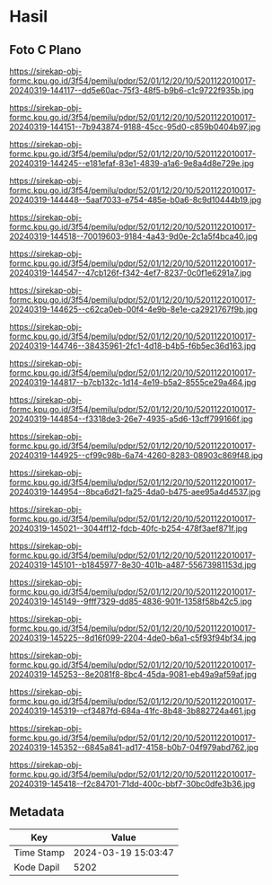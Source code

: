 # Hasil

## Foto C Plano

https://sirekap-obj-formc.kpu.go.id/3f54/pemilu/pdpr/52/01/12/20/10/5201122010017-20240319-144117--dd5e60ac-75f3-48f5-b9b6-c1c9722f935b.jpg

https://sirekap-obj-formc.kpu.go.id/3f54/pemilu/pdpr/52/01/12/20/10/5201122010017-20240319-144151--7b943874-9188-45cc-95d0-c859b0404b97.jpg

https://sirekap-obj-formc.kpu.go.id/3f54/pemilu/pdpr/52/01/12/20/10/5201122010017-20240319-144245--e181efaf-83e1-4839-a1a6-9e8a4d8e729e.jpg

https://sirekap-obj-formc.kpu.go.id/3f54/pemilu/pdpr/52/01/12/20/10/5201122010017-20240319-144448--5aaf7033-e754-485e-b0a6-8c9d10444b19.jpg

https://sirekap-obj-formc.kpu.go.id/3f54/pemilu/pdpr/52/01/12/20/10/5201122010017-20240319-144518--70019603-9184-4a43-9d0e-2c1a5f4bca40.jpg

https://sirekap-obj-formc.kpu.go.id/3f54/pemilu/pdpr/52/01/12/20/10/5201122010017-20240319-144547--47cb126f-f342-4ef7-8237-0c0f1e6291a7.jpg

https://sirekap-obj-formc.kpu.go.id/3f54/pemilu/pdpr/52/01/12/20/10/5201122010017-20240319-144625--c62ca0eb-00f4-4e9b-8e1e-ca2921767f9b.jpg

https://sirekap-obj-formc.kpu.go.id/3f54/pemilu/pdpr/52/01/12/20/10/5201122010017-20240319-144746--38435961-2fc1-4d18-b4b5-f6b5ec36d163.jpg

https://sirekap-obj-formc.kpu.go.id/3f54/pemilu/pdpr/52/01/12/20/10/5201122010017-20240319-144817--b7cb132c-1d14-4e19-b5a2-8555ce29a464.jpg

https://sirekap-obj-formc.kpu.go.id/3f54/pemilu/pdpr/52/01/12/20/10/5201122010017-20240319-144854--f3318de3-26e7-4935-a5d6-13cff799166f.jpg

https://sirekap-obj-formc.kpu.go.id/3f54/pemilu/pdpr/52/01/12/20/10/5201122010017-20240319-144925--cf99c98b-6a74-4260-8283-08903c869f48.jpg

https://sirekap-obj-formc.kpu.go.id/3f54/pemilu/pdpr/52/01/12/20/10/5201122010017-20240319-144954--8bca6d21-fa25-4da0-b475-aee95a4d4537.jpg

https://sirekap-obj-formc.kpu.go.id/3f54/pemilu/pdpr/52/01/12/20/10/5201122010017-20240319-145021--3044ff12-fdcb-40fc-b254-478f3aef871f.jpg

https://sirekap-obj-formc.kpu.go.id/3f54/pemilu/pdpr/52/01/12/20/10/5201122010017-20240319-145101--b1845977-8e30-401b-a487-55673981153d.jpg

https://sirekap-obj-formc.kpu.go.id/3f54/pemilu/pdpr/52/01/12/20/10/5201122010017-20240319-145149--9fff7329-dd85-4836-901f-1358f58b42c5.jpg

https://sirekap-obj-formc.kpu.go.id/3f54/pemilu/pdpr/52/01/12/20/10/5201122010017-20240319-145225--8d16f099-2204-4de0-b6a1-c5f93f94bf34.jpg

https://sirekap-obj-formc.kpu.go.id/3f54/pemilu/pdpr/52/01/12/20/10/5201122010017-20240319-145253--8e2081f8-8bc4-45da-9081-eb49a9af59af.jpg

https://sirekap-obj-formc.kpu.go.id/3f54/pemilu/pdpr/52/01/12/20/10/5201122010017-20240319-145319--cf3487fd-684a-41fc-8b48-3b882724a461.jpg

https://sirekap-obj-formc.kpu.go.id/3f54/pemilu/pdpr/52/01/12/20/10/5201122010017-20240319-145352--6845a841-ad17-4158-b0b7-04f979abd762.jpg

https://sirekap-obj-formc.kpu.go.id/3f54/pemilu/pdpr/52/01/12/20/10/5201122010017-20240319-145418--f2c84701-71dd-400c-bbf7-30bc0dfe3b36.jpg


## Metadata

| Key        | Value               |
| ---------- | ------------------- |
| Time Stamp | 2024-03-19 15:03:47 |
| Kode Dapil | 5202                |



